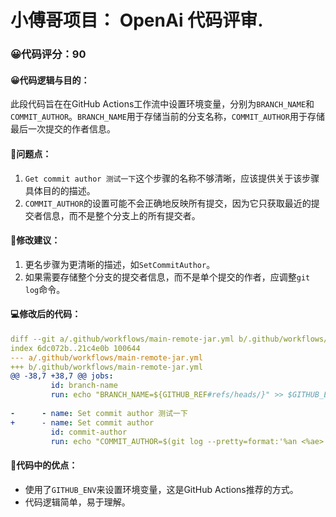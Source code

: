 # 小傅哥项目： OpenAi 代码评审.
### 😀代码评分：90
#### 😀代码逻辑与目的：
此段代码旨在在GitHub Actions工作流中设置环境变量，分别为`BRANCH_NAME`和`COMMIT_AUTHOR`。`BRANCH_NAME`用于存储当前的分支名称，`COMMIT_AUTHOR`用于存储最后一次提交的作者信息。

#### 🤔问题点：
1. `Get commit author 测试一下`这个步骤的名称不够清晰，应该提供关于该步骤具体目的的描述。
2. `COMMIT_AUTHOR`的设置可能不会正确地反映所有提交，因为它只获取最近的提交者信息，而不是整个分支上的所有提交者。

#### 🎯修改建议：
1. 更名步骤为更清晰的描述，如`SetCommitAuthor`。
2. 如果需要存储整个分支的提交者信息，而不是单个提交的作者，应调整`git log`命令。

#### 💻修改后的代码：
```yaml
diff --git a/.github/workflows/main-remote-jar.yml b/.github/workflows/main-remote-jar.yml
index 6dc072b..21c4e0b 100644
--- a/.github/workflows/main-remote-jar.yml
+++ b/.github/workflows/main-remote-jar.yml
@@ -38,7 +38,7 @@ jobs:
         id: branch-name
         run: echo "BRANCH_NAME=${GITHUB_REF#refs/heads/}" >> $GITHUB_ENV
 
-      - name: Set commit author 测试一下
+      - name: Set commit author
         id: commit-author
         run: echo "COMMIT_AUTHOR=$(git log --pretty=format:'%an <%ae>' --all)" >> $GITHUB_ENV
```

#### 🌟代码中的优点：
- 使用了`GITHUB_ENV`来设置环境变量，这是GitHub Actions推荐的方式。
- 代码逻辑简单，易于理解。